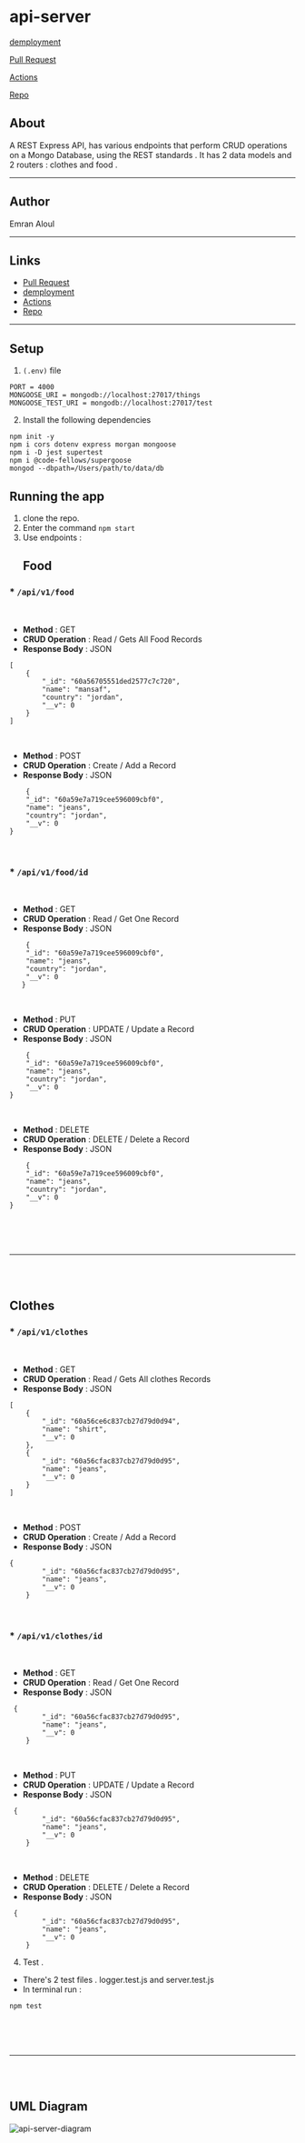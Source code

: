 # api-server

[demployment](https://emran-basic-api-server.herokuapp.com/)

[Pull Request](https://github.com/emranaloul/basic-api-server/pull/1)

[Actions](https://github.com/emranaloul/basic-api-server/actions)

[Repo](https://github.com/emranaloul/basic-api-server)


## About 
A REST Express API, has various endpoints that perform CRUD operations on a Mongo Database, using the REST standards . 
It has 2 data models and 2 routers : clothes and food . 
<hr>

## Author
Emran Aloul
<hr>

## Links

* [Pull Request](https://github.com/emranaloul/basic-api-server/pull/1)
* [demployment](https://emran-api-server.herokuapp.com/)
* [Actions](https://github.com/emranaloul/api-server/actions)
* [Repo](https://github.com/emranaloul/api-server)
<hr>

## Setup
1. `(.env)` file 

```
PORT = 4000
MONGOOSE_URI = mongodb://localhost:27017/things
MONGOOSE_TEST_URI = mongodb://localhost:27017/test

```
2. Install the following dependencies

```
npm init -y 
npm i cors dotenv express morgan mongoose
npm i -D jest supertest
npm i @code-fellows/supergoose 
mongod --dbpath=/Users/path/to/data/db

```
## Running the app 
1. clone the repo.
2. Enter the command `npm start`
3. Use endpoints :
   ## Food

  ### *  `/api/v1/food`

<br>

- **Method** : GET 
- **CRUD Operation** : Read / Gets All Food Records
- **Response Body**   : JSON

```
[
    {
        "_id": "60a56705551ded2577c7c720",
        "name": "mansaf",
        "country": "jordan",
        "__v": 0
    }
]

```
<br>

- **Method** : POST 
- **CRUD Operation** : Create / Add a Record
- **Response Body**   : JSON

```
    {
    "_id": "60a59e7a719cee596009cbf0",
    "name": "jeans",
    "country": "jordan",
    "__v": 0
}

```
<br>

 ### * `/api/v1/food/id`
<br>

- **Method** : GET 
- **CRUD Operation** : Read / Get One Record
- **Response Body**   : JSON
```
    {
    "_id": "60a59e7a719cee596009cbf0",
    "name": "jeans",
    "country": "jordan",
    "__v": 0
   }

```
<br>

- **Method** : PUT 
- **CRUD Operation** : UPDATE / Update a Record
- **Response Body**   : JSON
```
    {
    "_id": "60a59e7a719cee596009cbf0",
    "name": "jeans",
    "country": "jordan",
    "__v": 0
}
``` 
<br>

- **Method** : DELETE 
- **CRUD Operation** : DELETE / Delete a Record
- **Response Body**   : JSON

```
    {
    "_id": "60a59e7a719cee596009cbf0",
    "name": "jeans",
    "country": "jordan",
    "__v": 0
}

```
<br><br><br>
<hr>
<br><br>

   ## Clothes
  ### * `/api/v1/clothes`
<br>

- **Method** : GET 
- **CRUD Operation** : Read / Gets All clothes Records
- **Response Body**  : JSON

```
[
    {
        "_id": "60a56ce6c837cb27d79d0d94",
        "name": "shirt",
        "__v": 0
    },
    {
        "_id": "60a56cfac837cb27d79d0d95",
        "name": "jeans",
        "__v": 0
    }
]

```
<br>

- **Method** : POST 
- **CRUD Operation** : Create / Add a Record
- **Response Body**   : JSON
```
{
        "_id": "60a56cfac837cb27d79d0d95",
        "name": "jeans",
        "__v": 0
    }

```
<br>

 ### * `/api/v1/clothes/id`

<br>

- **Method** : GET 
- **CRUD Operation** : Read / Get One Record
- **Response Body** : JSON
```
 {
        "_id": "60a56cfac837cb27d79d0d95",
        "name": "jeans",
        "__v": 0
    }

```
<br>

- **Method** : PUT 
- **CRUD Operation** : UPDATE / Update a Record
- **Response Body**  : JSON
```
 {
        "_id": "60a56cfac837cb27d79d0d95",
        "name": "jeans",
        "__v": 0
    }

```
<br>

- **Method** : DELETE 
- **CRUD Operation** : DELETE / Delete a Record
- **Response Body**   : JSON

```
 {
        "_id": "60a56cfac837cb27d79d0d95",
        "name": "jeans",
        "__v": 0
    }

```
4. Test . 
* There's 2 test files . logger.test.js and server.test.js
* In terminal run :

```
npm test

```
<br><br><br>
<hr>
<br><br>

## UML Diagram
![api-server-diagram](https://h.top4top.io/p_19683jaet1.png)


